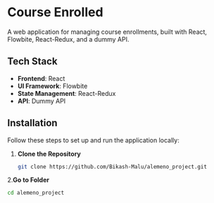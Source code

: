 # Course Enrolled

A web application for managing course enrollments, built with React, Flowbite, React-Redux, and a dummy API.

## Tech Stack

- **Frontend**: React
- **UI Framework**: Flowbite
- **State Management**: React-Redux
- **API**: Dummy API

## Installation

Follow these steps to set up and run the application locally:

1. **Clone the Repository**

   ```bash
   git clone https://github.com/Bikash-Malu/alemeno_project.git
2.**Go to Folder**
   ```bash
   cd alemeno_project
